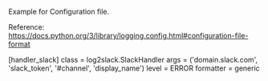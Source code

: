 Example for Configuration file.

Reference: https://docs.python.org/3/library/logging.config.html#configuration-file-format

[handler_slack]
class = log2slack.SlackHandler
args = ('domain.slack.com', 'slack_token', '#channel', 'display_name')
level = ERROR
formatter = generic
